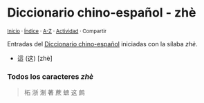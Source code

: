# Diccionario chino-español - zhè
<sup>[Inicio](../index.md) · [Índice](../indices/chino-espanol.md) · [A-Z](../indices/alfabetico.md) · [Actividad](../indices/actividad.md) · Compartir</sup>

Entradas del [Diccionario chino-español](../indices/chino-espanol.md) iniciadas con la sílaba _zhè_.

* 這 (这) [zhè]

### Todos los caracteres _zhè_

> 柘 浙 淛 著 蔗 蟅 这 鹧
